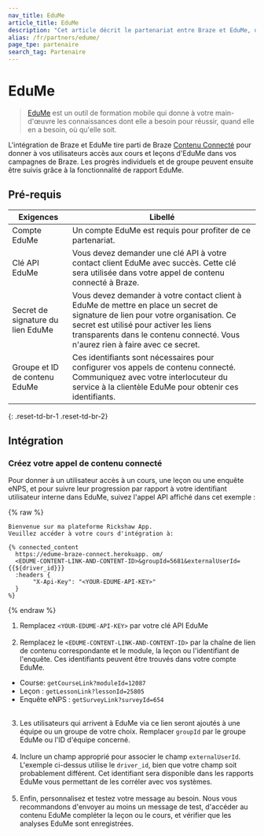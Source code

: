 ```yaml
---
nav_title: EduMe
article_title: EduMe
description: "Cet article décrit le partenariat entre Braze et EduMe, un outil de formation mobile qui vous permet de tirer parti de Braze Connected Content pour donner à vos utilisateurs accès aux cours et aux leçons d'EduMe dans vos campagnes de Braze."
alias: /fr/partners/edume/
page_tpe: partenaire
search_tag: Partenaire
---
```


# EduMe

> [EduMe](https://edume.com) est un outil de formation mobile qui donne à votre main-d'œuvre les connaissances dont elle a besoin pour réussir, quand elle en a besoin, où qu'elle soit.

L'intégration de Braze et EduMe tire parti de Braze [Contenu Connecté]({{site.baseurl}}/user_guide/personalization_and_dynamic_content/connected_content/about_connected_content/#about-connected-content) pour donner à vos utilisateurs accès aux cours et leçons d'EduMe dans vos campagnes de Braze. Les progrès individuels et de groupe peuvent ensuite être suivis grâce à la fonctionnalité de rapport EduMe.

## Pré-requis

| Exigences                         | Libellé                                                                                                                                                                                                                                                     |
| --------------------------------- | ----------------------------------------------------------------------------------------------------------------------------------------------------------------------------------------------------------------------------------------------------------- |
| Compte EduMe                      | Un compte EduMe est requis pour profiter de ce partenariat.                                                                                                                                                                                                 |
| Clé API EduMe                     | Vous devez demander une clé API à votre contact client EduMe avec succès. Cette clé sera utilisée dans votre appel de contenu connecté à Braze.                                                                                                             |
| Secret de signature du lien EduMe | Vous devez demander à votre contact client à EduMe de mettre en place un secret de signature de lien pour votre organisation. Ce secret est utilisé pour activer les liens transparents dans le contenu connecté. Vous n'aurez rien à faire avec ce secret. |
| Groupe et ID de contenu EduMe     | Ces identifiants sont nécessaires pour configurer vos appels de contenu connecté. Communiquez avec votre interlocuteur du service à la clientèle EduMe pour obtenir ces identifiants.                                                                       |
{: .reset-td-br-1 .reset-td-br-2}

## Intégration

### Créez votre appel de contenu connecté

Pour donner à un utilisateur accès à un cours, une leçon ou une enquête eNPS, et pour suivre leur progression par rapport à votre identifiant utilisateur interne dans EduMe, suivez l'appel API affiché dans cet exemple :

{% raw %}
```
Bienvenue sur ma plateforme Rickshaw App.
Veuillez accéder à votre cours d'intégration à:

{% connected_content
  https://edume-braze-connect.herokuapp. om/
  <EDUME-CONTENT-LINK-AND-CONTENT-ID>&groupId=5681&externalUserId={{${driver_id}}}
  :headers {
       "X-Api-Key": "<YOUR-EDUME-API-KEY>"
  }
%}
```
{% endraw %}

1. Remplacez `<YOUR-EDUME-API-KEY>` par votre clé API EduMe<br><br>
2. Remplacez le `<EDUME-CONTENT-LINK-AND-CONTENT-ID>` par la chaîne de lien de contenu correspondante et le module, la leçon ou l'identifiant de l'enquête. Ces identifiants peuvent être trouvés dans votre compte EduMe.
  - Course: `getCourseLink?moduleId=12087`
  - Leçon : `getLessonLink?lessonId=25805`
  - Enquête eNPS : `getSurveyLink?surveyId=654`<br><br>
3. Les utilisateurs qui arrivent à EduMe via ce lien seront ajoutés à une équipe ou un groupe de votre choix. Remplacer `groupId` par le groupe EduMe ou l'ID d'équipe concerné.<br><br>
4. Inclure un champ approprié pour associer le champ `externalUserId`. L'exemple ci-dessus utilise le `driver_id`, bien que votre champ soit probablement différent. Cet identifiant sera disponible dans les rapports EduMe vous permettant de les corréler avec vos systèmes.<br><br>
5. Enfin, personnalisez et testez votre message au besoin. Nous vous recommandons d'envoyer au moins un message de test, d'accéder au contenu EduMe compléter la leçon ou le cours, et vérifier que les analyses EduMe sont enregistrées. 
